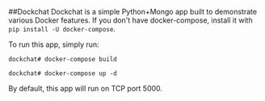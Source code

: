 ##Dockchat
Dockchat is a simple Python+Mongo app built to demonstrate various Docker features. 
If you don't have docker-compose, install it with `pip install -U docker-compose`.

To run this app, simply run:

`dockchat# docker-compose build`

`dockchat# docker-compose up -d`

By default, this app will run on TCP port 5000. 









